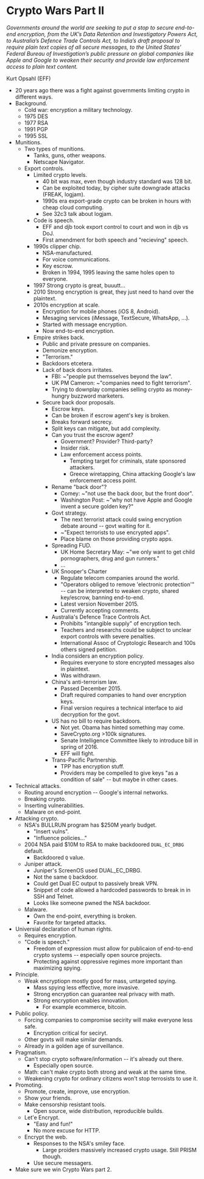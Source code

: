 # Crypto Wars Part II

*Governments around the world are seeking to put a stop to secure end-to-end encryption, from the UK’s Data Retention and Investigatory Powers Act, to Australia’s Defence Trade Controls Act, to India’s draft proposal to require plain text copies of all secure messages, to the United States’ Federal Bureau of Investigation’s public pressure on global companies like Apple and Google to weaken their security and provide law enforcement access to plain text content.*

Kurt Opsahl (EFF)

- 20 years ago there was a fight against governments limiting crypto in different ways.
- Background.
  - Cold war: encryption a military technology.
  - 1975 DES
  - 1977 RSA
  - 1991 PGP
  - 1995 SSL
- Munitions.
  - Two types of munitions.
    - Tanks, guns, other weapons.
    - Netscape Navigator.
  - Export controls.
    - Limited crypto levels.
      - 40 bit was max, even though industry standard was 128 bit.
      - Can be exploited today, by cipher suite downgrade attacks (FREAK, logjam).
      - 1990s era export-grade crypto can be broken in hours with cheap cloud computing.
      - See 32c3 talk about logjam.
    - Code is speech.
      - EFF and djb took export control to court and won in djb vs DoJ.
      - First amendment for both speech and "recieving" speech.
    - 1990s clipper chip.
      - NSA-manufactured.
      - For voice communications.
      - Key escrow.
      - Broken in 1994, 1995 leaving the same holes open to everyone.
    - 1997 Strong crypto is great, buuutt...
    - 2010 Strong encryption is great, they just need to hand over the plaintext.
    - 2010s encryption at scale.
      - Encryption for mobile phones (iOS 8, Android).
      - Mesaging services (iMessage, TextSecure, WhatsApp, ...).
      - Started with message encryption.
      - Now end-to-end encryption.
    - Empire strikes back.
      - Public and private pressure on companies.
      - Demonize encryption.
      - "Terrorism."
      - Backdoors etcetera.
      - Lack of back doors irritates.
        - FBI: ~"people put themsselves beyond the law".
        - UK PM Cameron: ~"companies need to fight terrorism".
        - Trying to downplay companies selling crypto as money-hungry buzzword marketers.
      - Secure back door proposals.
        - Escrow keys.
        - Can be broken if escrow agent's key is broken.
        - Breaks forward secrecy.
        - Split keys can mitigate, but add complexity.
        - Can you trust the escrow agent?
          - Government? Provider? Third-party?
          - Insider risk.
          - Law enforcement access points.
            - Tempting target for criminals, state sponsored attackers.
            - Greece wiretapping, China attacking Google's law enforcement access point.
        - Rename "back door"?
          - Comey: ~"not use the back door, but the front door".
          - Washington Post: ~"why not have Apple and Google invent a secure golden key?"
        - Govt strategy.
          - The next terrorist attack could swing encryption debate around -- govt waiting for it.
          - ~"Expect terrorists to use encrypted apps".
          - Place blame on those providing crypto apps.
        - Spreading FUD.
          - UK Home Secretary May: ~"we only want to get child pornographers, drug and gun runners."
          - ...
        - UK Snooper's Charter
          - Regulate telecom companies around the world.
          - "Operators obliged to remove 'electronic protection'" -- can be interpreted to weaken crypto, shared key/escrow, banning end-to-end.
          - Latest version November 2015.
          - Currently accepting comments.
        - Australia's Defence Trace Controls Act.
          - Prohibits "intangible supply" of encryption tech.
          - Teachers and researchs could be subject to unclear export controls with severe penalties.
          - International Assoc of Cryptologic Research and 100s others signed petition.
        - India considers an encryption policy.
          - Requires everyone to store encrypted messages also in plaintext.
          - Was withdrawn.
        - China's anti-terrorism law.
          - Passed December 2015.
          - Draft required companies to hand over encryption keys.
          - Final version requires a technical interface to aid decryption for the govt.
        - US has no bill to require backdoors.
          - Not yet. Obama has hinted something may come.
          - SaveCrypto.org >100k signatures.
          - Senate Intelligence Committee likely to introduce bill in spring of 2016.
          - EFF will fight.
        - Trans-Pacific Partnership.
          - TPP has encryption stuff.
          - Providers may be compelled to give keys "as a condition of sale" -- but maybe in other cases.
- Technical attacks.
  - Routing around encryption -- Google's internal networks.
  - Breaking crypto.
  - Inserting vulnerabilities.
  - Malware on end-point.
- Attacking crypto.
  - NSA's BULLRUN program has $250M yearly budget.
    - "Insert vulns".
    - "Influence policies..."
  - 2004 NSA paid $10M to RSA to make backdoored `DUAL_EC_DRBG` default.
    - Backdoored `Q` value.
  - Juniper attack.
    - Juniper's ScreenOS used DUAL_EC_DRBG.
    - Not the same `Q` backdoor.
    - Could get Dual EC output to passively break VPN.
    - Snippet of code allowed a hardcoded passwords to break in in SSH and Telnet.
    - Looks like someone pwned the NSA backdoor.
  - Malware.
    - Own the end-point, everything is broken.
    - Favorite for targeted attacks.
- Universial declaration of human rights.
  - Requires encryption.
  - "Code is speech."
    - Freedom of expression must allow for publicaion of end-to-end crypto systems -- especially open source projects.
    - Protecting against oppressive regimes more important than maximizing spying.
- Principle.
  - Weak encryptiopn mostly good for mass, untargeted spying.
    - Mass spying less effective, more invasive.
    - Strong encryption can guarantee real privacy with math.
    - Strong encryption enables innovation.
      - For example ecommerce, bitcoin.
- Public policy.
  - Forcing companies to compromise secirity will make everyone less safe.
    - Encryption critical for seciryt.
  - Other govts will make similar demands.
  - Already in a golden age of surveillance.
- Pragmatism.
  - Can't stop crypto software/information -- it's already out there.
    - Especially open source.
  - Math: can't make crypto both strong and weak at the same time.
  - Weakening crypto for ordinary citizens won't stop terrosists to use it.
- Promoting.
  - Promote, create, improve, use encryption.
  - Show your friends.
  - Make censorship resistant tools.
    - Open source, wide distribution, reproducible builds.
  - Let'e Encrypt.
    - "Easy and fun!"
    - No more excuse for HTTP.
  - Encrypt the web.
    - Responses to the NSA's smiley face.
      - Large proiders massively increased crypto usage. Still PRISM though.
    - Use secure messagers.
- Make sure we win Crypto Wars part 2.
